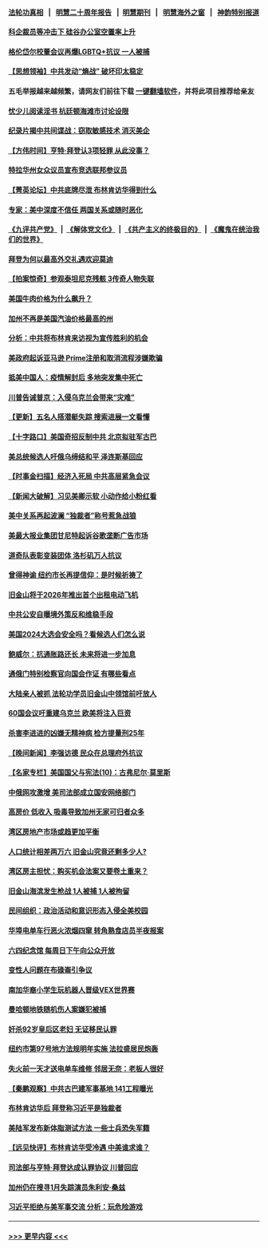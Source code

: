 #### [法轮功真相](https://github.com/gfw-breaker/truth/blob/master/README.md?t=0) &nbsp;&nbsp;|&nbsp;&nbsp; [明慧二十周年报告](https://github.com/gfw-breaker/mh-reports/blob/master/README.md?t=0) &nbsp;&nbsp;|&nbsp;&nbsp;[明慧期刊](https://github.com/gfw-breaker/mh-qikan) &nbsp;&nbsp;|&nbsp;&nbsp; [明慧海外之窗](https://github.com/gfw-breaker/mh-news/blob/master/README.md?t=0) &nbsp;&nbsp;|&nbsp;&nbsp; [神韵特别报道](https://github.com/gfw-breaker/mh-news/blob/master/shenyun.md?t=0)
#### [科企裁员等冲击下 硅谷办公室空置率上升](../pages/nsc412/n14020599.md?t=06220944) 
#### [格伦岱尔校董会议再爆LGBTQ+抗议 一人被捕](../pages/nsc412/n14020688.md?t=06220944) 
#### [【思想领袖】中共发动“熵战” 破坏印太稳定](../pages/nsc412/n14003899.md?t=06220944) 
#### 五毛举报越来越频繁，请网友们前往下载 [一键翻墙软件](https://github.com/gfw-breaker/ssr-accounts)，并将此项目推荐给亲友
#### [忧少儿阅读淫书 杭廷顿海滩市讨论设限](../pages/nsc412/n14020679.md?t=06220944) 
#### [纪录片揭中共间谍战：窃取敏感技术 消灭美企](../pages/nsc412/n14020544.md?t=06220944) 
#### [【方伟时间】亨特‧拜登认3项轻罪 从此没事？](../pages/nsc412/n14020662.md?t=06220944) 
#### [特拉华州女众议员宣布竞选联邦参议员](../pages/nsc412/n14020571.md?t=06220944) 
#### [【菁英论坛】中共底牌尽泄 布林肯访华得到什么](../pages/nsc412/n14020572.md?t=06220944) 
#### [专家：美中深度不信任 两国关系或随时恶化](../pages/nsc412/n14020592.md?t=06220944) 
#### [《九评共产党》](https://github.com/begood0513/9ping.md/blob/master/README.md) &nbsp;|&nbsp; [《解体党文化》](../../../../jtdwh.md/blob/master/README.md)  &nbsp;|&nbsp; [《共产主义的终极目的》](../../../../gczydzjmd.md/blob/master/README.md) &nbsp;|&nbsp; [《魔鬼在统治我们的世界》](../../../../mgztzwmdsj.md/blob/master/README.md) 
#### [拜登为何以最高外交礼遇欢迎莫迪](../pages/nsc412/n14020535.md?t=06220944) 
#### [【拍案惊奇】参观泰坦尼克残骸 3传奇人物失联](../pages/nsc412/n14020520.md?t=06220944) 
#### [美国牛肉价格为什么飙升？](../pages/nsc412/n14019654.md?t=06220944) 
#### [加州不再是美国汽油价格最高的州](../pages/nsc412/n14020598.md?t=06220944) 
#### [分析：中共将布林肯来访视为宣传胜利的机会](../pages/nsc412/n14020556.md?t=06220944) 
#### [美政府起诉亚马逊 Prime注册和取消流程涉嫌欺骗](../pages/nsc412/n14020522.md?t=06220944) 
#### [抵美中国人：疫情解封后 多地突发集中死亡](../pages/nsc412/n14020555.md?t=06220944) 
#### [川普告诫普京：入侵乌克兰会带来“灾难”](../pages/nsc412/n14020499.md?t=06220944) 
#### [【更新】五名人搭潜艇失踪 搜索进展一文看懂](../pages/nsc412/n14019847.md?t=06220944) 
#### [【十字路口】美国奇招反制中共 北京拟驻军古巴](../pages/nsc412/n14020349.md?t=06220944) 
#### [美总统候选人吁俄乌缔结和平 泽连斯基回应](../pages/nsc412/n14020363.md?t=06220944) 
#### [【时事金扫描】经济入死局 中共高层紧急会议](../pages/nsc412/n14020413.md?t=06220944) 
#### [【新闻大破解】习见美卿示软 小动作给小粉红看](../pages/nsc412/n14020368.md?t=06220944) 
#### [美中关系再起波澜 “独裁者”称号惹急战狼](../pages/nsc412/n14020509.md?t=06220944) 
#### [美最大报业集团甘尼特起诉谷歌垄断广告市场](../pages/nsc412/n14019914.md?t=06220944) 
#### [道奇队表彰变装团体 洛杉矶万人抗议](../pages/nsc412/n14019992.md?t=06220944) 
#### [曾得神谕 纽约市长再提信仰：是时候祈祷了](../pages/nsc412/n14020021.md?t=06220944) 
#### [旧金山将于2026年推出首个出租电动飞机](../pages/nsc412/n14020078.md?t=06220944) 
#### [中共公安自曝境外策反和维稳手段](../pages/nsc412/n14020041.md?t=06220944) 
#### [美国2024大选会安全吗？看候选人们怎么说](../pages/nsc412/n14020252.md?t=06220944) 
#### [鲍威尔：抗通胀路还长 未来将进一步加息](../pages/nsc412/n14020503.md?t=06220944) 
#### [通俄门特别检察官向国会作证 有哪些看点](../pages/nsc412/n14020313.md?t=06220944) 
#### [大陆亲人被抓 法轮功学员旧金山中领馆前吁放人](../pages/nsc412/n14020046.md?t=06220944) 
#### [60国会议吁重建乌克兰 欧美将注入巨资](../pages/nsc412/n14020395.md?t=06220944) 
#### [杀害李进进的凶嫌无精神病 检方提量刑25年](../pages/nsc412/n14019996.md?t=06220944) 
#### [【晚间新闻】李强访德 民众在总理府外抗议](../pages/nsc412/n14020187.md?t=06220944) 
#### [【名家专栏】美国国父与宪法(10)：古弗尼尔‧莫里斯](../pages/nsc412/n14016751.md?t=06220944) 
#### [中俄网攻激增 美司法部成立国安网络部门](../pages/nsc412/n14020109.md?t=06220944) 
#### [高房价 低收入 吸毒导致加州无家可归者众多](../pages/nsc412/n14020111.md?t=06220944) 
#### [湾区房地产市场或趋更加平衡](../pages/nsc412/n14020108.md?t=06220944) 
#### [人口统计相差两万六 旧金山究竟还剩多少人?](../pages/nsc412/n14020106.md?t=06220944) 
#### [湾区房主担忧：购买机会法案又要卷土重来？](../pages/nsc412/n14020094.md?t=06220944) 
#### [旧金山海滨发生枪战 1人被捕 1人被拘留](../pages/nsc412/n14020037.md?t=06220944) 
#### [民间组织：政治活动和意识形态入侵全美校园](../pages/nsc412/n14020039.md?t=06220944) 
#### [华埠电单车行恶火浓烟四窜 转角熟食店员半夜报案](../pages/nsc412/n14020000.md?t=06220944) 
#### [六四纪念馆 每周日下午向公众开放](../pages/nsc412/n14020023.md?t=06220944) 
#### [变性人问题在布碌崙引争议](../pages/nsc412/n14020015.md?t=06220944) 
#### [南加华裔小学生玩机器人晋级VEX世界赛](../pages/nsc412/n14019991.md?t=06220944) 
#### [曼哈顿地铁随机伤人案嫌犯被捕](../pages/nsc412/n14019983.md?t=06220944) 
#### [奸杀92岁皇后区老妇 无证移民认罪](../pages/nsc412/n14019982.md?t=06220944) 
#### [纽约市第97号地方法规明年实施 法拉盛居民炮轰](../pages/nsc412/n14019993.md?t=06220944) 
#### [失火前一天才送电单车维修 邻居无奈：老板人很好](../pages/nsc412/n14019998.md?t=06220944) 
#### [【秦鹏观察】中共古巴建军事基地 141工程曝光](../pages/nsc412/n14019876.md?t=06220944) 
#### [布林肯访华后 拜登称习近平是独裁者](../pages/nsc412/n14019940.md?t=06220944) 
#### [美陆军发布新体脂测试方法 一些士兵恐失军籍](../pages/nsc412/n14019861.md?t=06220944) 
#### [【远见快评】布林肯访华受冷遇 中美谁求谁？](../pages/nsc412/n14019836.md?t=06220944) 
#### [司法部与亨特‧拜登达成认罪协议 川普回应](../pages/nsc412/n14019799.md?t=06220944) 
#### [加州仍在搜寻1月失踪演员朱利安·桑兹](../pages/nsc412/n14019862.md?t=06220944) 
#### [习近平拒绝与美军事交流 分析：玩危险游戏](../pages/nsc412/n14019709.md?t=06220944) 

----
#### [ >>> 更早内容 <<< ](../indexes/nsc412-earlier.md)
